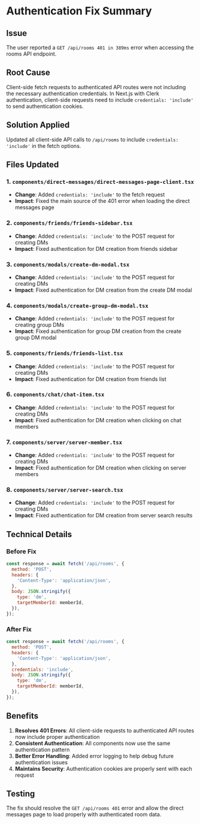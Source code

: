 # Authentication Fix Summary

## Issue
The user reported a `GET /api/rooms 401 in 389ms` error when accessing the rooms API endpoint.

## Root Cause
Client-side fetch requests to authenticated API routes were not including the necessary authentication credentials. In Next.js with Clerk authentication, client-side requests need to include `credentials: 'include'` to send authentication cookies.

## Solution Applied
Updated all client-side API calls to `/api/rooms` to include `credentials: 'include'` in the fetch options.

## Files Updated

### 1. `components/direct-messages/direct-messages-page-client.tsx`
- **Change**: Added `credentials: 'include'` to the fetch request
- **Impact**: Fixed the main source of the 401 error when loading the direct messages page

### 2. `components/friends/friends-sidebar.tsx`
- **Change**: Added `credentials: 'include'` to the POST request for creating DMs
- **Impact**: Fixed authentication for DM creation from friends sidebar

### 3. `components/modals/create-dm-modal.tsx`
- **Change**: Added `credentials: 'include'` to the POST request for creating DMs
- **Impact**: Fixed authentication for DM creation from the create DM modal

### 4. `components/modals/create-group-dm-modal.tsx`
- **Change**: Added `credentials: 'include'` to the POST request for creating group DMs
- **Impact**: Fixed authentication for group DM creation from the create group DM modal

### 5. `components/friends/friends-list.tsx`
- **Change**: Added `credentials: 'include'` to the POST request for creating DMs
- **Impact**: Fixed authentication for DM creation from friends list

### 6. `components/chat/chat-item.tsx`
- **Change**: Added `credentials: 'include'` to the POST request for creating DMs
- **Impact**: Fixed authentication for DM creation when clicking on chat members

### 7. `components/server/server-member.tsx`
- **Change**: Added `credentials: 'include'` to the POST request for creating DMs
- **Impact**: Fixed authentication for DM creation when clicking on server members

### 8. `components/server/server-search.tsx`
- **Change**: Added `credentials: 'include'` to the POST request for creating DMs
- **Impact**: Fixed authentication for DM creation from server search results

## Technical Details

### Before Fix
```javascript
const response = await fetch('/api/rooms', {
  method: 'POST',
  headers: {
    'Content-Type': 'application/json',
  },
  body: JSON.stringify({
    type: 'dm',
    targetMemberId: memberId,
  }),
});
```

### After Fix
```javascript
const response = await fetch('/api/rooms', {
  method: 'POST',
  headers: {
    'Content-Type': 'application/json',
  },
  credentials: 'include',
  body: JSON.stringify({
    type: 'dm',
    targetMemberId: memberId,
  }),
});
```

## Benefits
1. **Resolves 401 Errors**: All client-side requests to authenticated API routes now include proper authentication
2. **Consistent Authentication**: All components now use the same authentication pattern
3. **Better Error Handling**: Added error logging to help debug future authentication issues
4. **Maintains Security**: Authentication cookies are properly sent with each request

## Testing
The fix should resolve the `GET /api/rooms 401` error and allow the direct messages page to load properly with authenticated room data. 